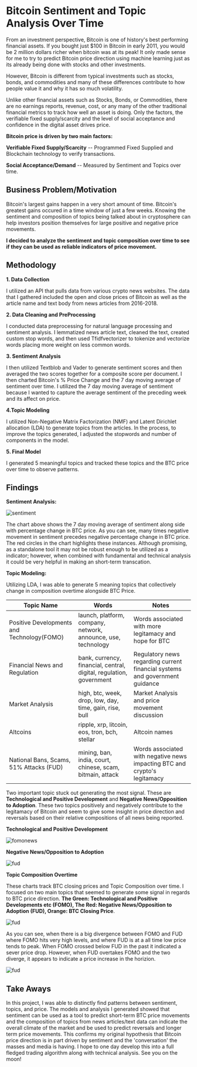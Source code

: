 # Bitcoin Sentiment and Topic Analysis Over Time

From an investment perspective, Bitcoin is one of history's best performing financial assets. If you bought just $100 in Bitcoin in early 2011, you would be 2 million dollars richer when bitcoin was at its peak! It only made sense for me to try to predict Bitcoin price direction using machine learning just as its already being done with stocks and other investments.

However, Bitcoin is different from typical investments such as stocks, bonds, and commodities and many of these differences contribute to how people value it and why it has so much volatility.

Unlike other financial assets such as Stocks, Bonds, or Commodities, there are no earnings reports, revenue, cost, or any many of the other traditional financial metrics to track how well an asset is doing. Only the factors, the verifiable fixed supply/scarcity and the level of social acceptance and confidence in the digital asset drives price.

**Bitcoin price is driven by two main factors:**

**Verifiable Fixed Supply/Scarcity** -- Programmed Fixed Supplied and Blockchain technology to verify transactions.

**Social Acceptance/Demand** -- Measured by Sentiment and Topics over time.

## Business Problem/Motivation
Bitcoin's largest gains happen in a very short amount of time. Bitcoin's greatest gains occured in a time window of just a few weeks. Knowing the sentiment and composition of topics being talked about in cryptosphere can help investors position themselves for large positive and negative price movements. 

**I decided to analyze the sentiment and topic composition over time to see if they can be used as reliable indicators of price movement.** 

## Methodology
**1. Data Collection**

I utilized an API that pulls data from various crypto news websites. The data that I gathered included the open and close prices of Bitcoin as well as the article name and text body from news articles from 2016-2018.

**2. Data Cleaning and PreProcessing**

I conducted data preprocessing for natural language processing and sentiment analysis. I lemmatized news article text, cleaned the text, created custom stop words, and then used Tfidfvectorizer to tokenize and vectorize words placing more weight on less common words.

**3. Sentiment Analysis**

I then utilized Textblob and Vader to generate sentiment scores and then averaged the two scores together for a composite score per document. I then charted Bitcoin's % Price Change and the 7 day moving average of sentiment over time. I utilized the 7 day moving average of sentiment because I wanted to capture the average sentiment of the preceding week and its affect on price.

**4.Topic Modeling**

I utilized Non-Negative Matrix Factorization (NMF) and Latent Dirichlet allocation (LDA) to generate topics from the articles. In the process, to improve the topics generated, I adjusted the stopwords and number of components in the model.

**5. Final Model**

I generated 5 meaningful topics and tracked these topics and the BTC price over time to observe patterns.

## Findings


**Sentiment Analysis:**

![sentiment](sentiment.png)

The chart above shows the 7 day moving average of sentiment along side with percentage change in BTC price. As you can see, many times negative movement in sentiment precedes negative percentage change in BTC price. The red circles in the chart highlights these instances. Although promising, as a standalone tool it may not be robust enough to be utilized as a indicator; however, when combined with fundamental and technical analysis it could be very helpful in making an short-term transcation.

**Topic Modeling:**

Utilizing LDA, I was able to generate 5 meaning topics that collectively change in composition overtime alongside BTC Price.


| Topic Name           | Words                                   | Notes                         |
| ----------------- | --------------------------------------- | ---------------------------- |
| Positive Developments and Technology(FOMO)| launch, platform, company, network, announce, use, technology | Words associated with more legitamacy and hope for BTC |
| Financial News and Regulation| bank, currency, financial, central, digital, regulation, government| Regulatory news regarding current financial systems and government guidance |
| Market Analysis| high, btc, week, drop, low, day, time, gain, rise, bull| Market Analysis and price movement discussion|
| Altcoins| ripple, xrp, litcoin, eos, tron, bch, stellar | Altcoin names |
| National Bans, Scams, 51% Attacks (FUD)| mining, ban, india, court, chinese, scam, bitmain, attack| Words associated with negative news impacting BTC and crypto's legitamacy|

Two important topic stuck out generating the most signal. These are **Technological and Positive Development** and **Negative News/Opposition to Adoption**. These two topics positively and negatively contribute to the legitamacy of Bitcoin and seem to give some insight in price direction and reversals based on their relative compositions of all news being reported.


**Technological and Positive Development**

![fomonews](fomonews.png)

**Negative News/Opposition to Adoption**

![fud](fud.png)


**Topic Composition Overtime**

These charts track BTC closing prices and Topic Composition over time. I focused on two main topics that seemed to generate some signal in regards to BTC price direction. **The Green: Technological and Positive Developments etc (FOMO), The Red: Negative News/Opposition to Adoption (FUD), Orange: BTC Closing Price**.

![fud](price_vs_topics.png)

As you can see, when there is a big divergence between FOMO and FUD where FOMO hits very high levels, and where FUD is at a all time low price tends to peak. When FOMO crossed below FUD in the past it indicated a sever price drop. However, when FUD overtakes FOMO and the two diverge, it appears to indicate a price increase in the horizion.


![fud](price_vs_topics_annotated.png)

## Take Aways

In this project, I was able to distinctly find patterns between sentiment, topics, and price. The models and analysis I generated showed that sentiment can be used as a tool to predict short-term BTC price movements and the composition of topics from news articles/text data can indicate the overall climate of the market and be used to predict reversals and longer term price movements. This confirms my original hypothesis that Bitcoin price direction is in part driven by sentiment and the 'conversation' the masses and media is having. I hope to one day develop this into a full fledged trading algorithm along with technical analysis. See you on the moon!


